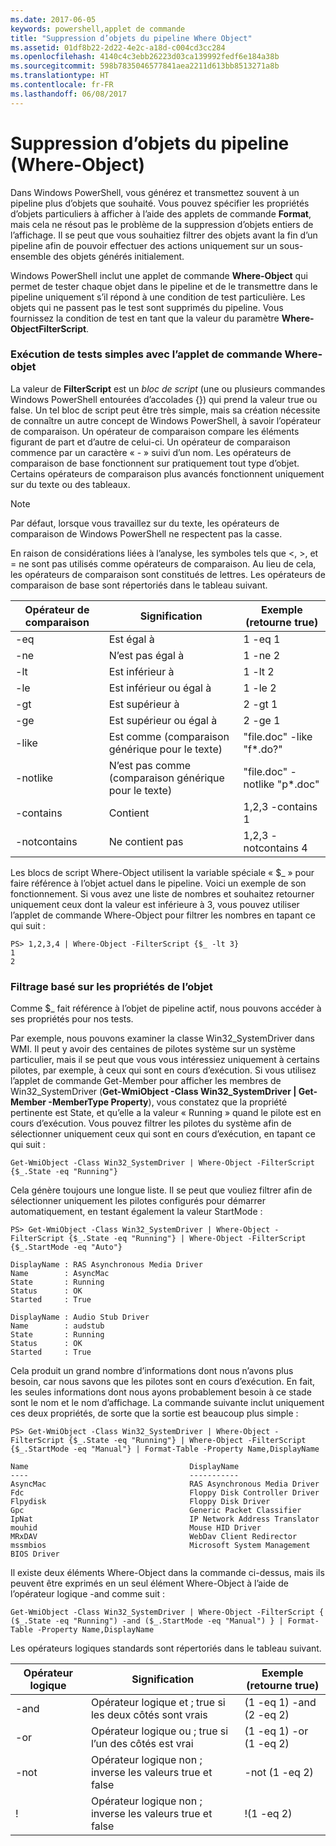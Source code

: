 ```yaml
---
ms.date: 2017-06-05
keywords: powershell,applet de commande
title: "Suppression d’objets du pipeline Where Object"
ms.assetid: 01df8b22-2d22-4e2c-a18d-c004cd3cc284
ms.openlocfilehash: 4140c4c3ebb26223d03ca139992fedf6e184a38b
ms.sourcegitcommit: 598b7835046577841aea2211d613bb8513271a8b
ms.translationtype: HT
ms.contentlocale: fr-FR
ms.lasthandoff: 06/08/2017
---
```

# <a name="removing-objects-from-the-pipeline-where-object"></a>Suppression d’objets du pipeline (Where-Object)
Dans Windows PowerShell, vous générez et transmettez souvent à un pipeline plus d’objets que souhaité. Vous pouvez spécifier les propriétés d’objets particuliers à afficher à l’aide des applets de commande **Format**, mais cela ne résout pas le problème de la suppression d’objets entiers de l’affichage. Il se peut que vous souhaitiez filtrer des objets avant la fin d’un pipeline afin de pouvoir effectuer des actions uniquement sur un sous-ensemble des objets générés initialement.

Windows PowerShell inclut une applet de commande **Where-Object** qui permet de tester chaque objet dans le pipeline et de le transmettre dans le pipeline uniquement s’il répond à une condition de test particulière. Les objets qui ne passent pas le test sont supprimés du pipeline. Vous fournissez la condition de test en tant que la valeur du paramètre **Where-ObjectFilterScript**.

### <a name="performing-simple-tests-with-where-object"></a>Exécution de tests simples avec l’applet de commande Where-objet
La valeur de **FilterScript** est un *bloc de script* (une ou plusieurs commandes Windows PowerShell entourées d’accolades {}) qui prend la valeur true ou false. Un tel bloc de script peut être très simple, mais sa création nécessite de connaître un autre concept de Windows PowerShell, à savoir l’opérateur de comparaison. Un opérateur de comparaison compare les éléments figurant de part et d’autre de celui-ci. Un opérateur de comparaison commence par un caractère « - » suivi d’un nom. Les opérateurs de comparaison de base fonctionnent sur pratiquement tout type d’objet. Certains opérateurs de comparaison plus avancés fonctionnent uniquement sur du texte ou des tableaux.

> [!NOTE]
> Par défaut, lorsque vous travaillez sur du texte, les opérateurs de comparaison de Windows PowerShell ne respectent pas la casse.

En raison de considérations liées à l’analyse, les symboles tels que <, >, et = ne sont pas utilisés comme opérateurs de comparaison. Au lieu de cela, les opérateurs de comparaison sont constitués de lettres. Les opérateurs de comparaison de base sont répertoriés dans le tableau suivant.

|Opérateur de comparaison|Signification|Exemple (retourne true)|
|-----------------------|-----------|--------------------------|
|-eq|Est égal à|1 -eq 1|
|-ne|N’est pas égal à|1 -ne 2|
|-lt|Est inférieur à|1 -lt 2|
|-le|Est inférieur ou égal à|1 -le 2|
|-gt|Est supérieur à|2 -gt 1|
|-ge|Est supérieur ou égal à|2 -ge 1|
|-like|Est comme (comparaison générique pour le texte)|"file.doc" -like "f\*.do?"|
|-notlike|N’est pas comme (comparaison générique pour le texte)|"file.doc" -notlike "p\*.doc"|
|-contains|Contient|1,2,3 -contains 1|
|-notcontains|Ne contient pas|1,2,3 -notcontains 4|

Les blocs de script Where-Object utilisent la variable spéciale « $_ » pour faire référence à l’objet actuel dans le pipeline. Voici un exemple de son fonctionnement. Si vous avez une liste de nombres et souhaitez retourner uniquement ceux dont la valeur est inférieure à 3, vous pouvez utiliser l’applet de commande Where-Object pour filtrer les nombres en tapant ce qui suit :

```
PS> 1,2,3,4 | Where-Object -FilterScript {$_ -lt 3}
1
2
```

### <a name="filtering-based-on-object-properties"></a>Filtrage basé sur les propriétés de l’objet
Comme $_ fait référence à l’objet de pipeline actif, nous pouvons accéder à ses propriétés pour nos tests.

Par exemple, nous pouvons examiner la classe Win32_SystemDriver dans WMI. Il peut y avoir des centaines de pilotes système sur un système particulier, mais il se peut que vous vous intéressiez uniquement à certains pilotes, par exemple, à ceux qui sont en cours d’exécution. Si vous utilisez l’applet de commande Get-Member pour afficher les membres de Win32_SystemDriver (**Get-WmiObject -Class Win32_SystemDriver | Get-Member -MemberType Property**), vous constatez que la propriété pertinente est State, et qu’elle a la valeur « Running » quand le pilote est en cours d’exécution. Vous pouvez filtrer les pilotes du système afin de sélectionner uniquement ceux qui sont en cours d’exécution, en tapant ce qui suit :

```
Get-WmiObject -Class Win32_SystemDriver | Where-Object -FilterScript {$_.State -eq "Running"}
```

Cela génère toujours une longue liste. Il se peut que vouliez filtrer afin de sélectionner uniquement les pilotes configurés pour démarrer automatiquement, en testant également la valeur StartMode :

```
PS> Get-WmiObject -Class Win32_SystemDriver | Where-Object -FilterScript {$_.State -eq "Running"} | Where-Object -FilterScript {$_.StartMode -eq "Auto"}

DisplayName : RAS Asynchronous Media Driver
Name        : AsyncMac
State       : Running
Status      : OK
Started     : True

DisplayName : Audio Stub Driver
Name        : audstub
State       : Running
Status      : OK
Started     : True
```

Cela produit un grand nombre d’informations dont nous n’avons plus besoin, car nous savons que les pilotes sont en cours d’exécution. En fait, les seules informations dont nous ayons probablement besoin à ce stade sont le nom et le nom d’affichage. La commande suivante inclut uniquement ces deux propriétés, de sorte que la sortie est beaucoup plus simple :

```
PS> Get-WmiObject -Class Win32_SystemDriver | Where-Object -FilterScript {$_.State -eq "Running"} | Where-Object -FilterScript {$_.StartMode -eq "Manual"} | Format-Table -Property Name,DisplayName

Name                                    DisplayName
----                                    -----------
AsyncMac                                RAS Asynchronous Media Driver
Fdc                                     Floppy Disk Controller Driver
Flpydisk                                Floppy Disk Driver
Gpc                                     Generic Packet Classifier
IpNat                                   IP Network Address Translator
mouhid                                  Mouse HID Driver
MRxDAV                                  WebDav Client Redirector
mssmbios                                Microsoft System Management BIOS Driver
```

Il existe deux éléments Where-Object dans la commande ci-dessus, mais ils peuvent être exprimés en un seul élément Where-Object à l’aide de l’opérateur logique -and comme suit :

```
Get-WmiObject -Class Win32_SystemDriver | Where-Object -FilterScript { ($_.State -eq "Running") -and ($_.StartMode -eq "Manual") } | Format-Table -Property Name,DisplayName
```

Les opérateurs logiques standards sont répertoriés dans le tableau suivant.

|Opérateur logique|Signification|Exemple (retourne true)|
|--------------------|-----------|--------------------------|
|-and|Opérateur logique et ; true si les deux côtés sont vrais|(1 -eq 1) -and (2 -eq 2)|
|-or|Opérateur logique ou ; true si l’un des côtés est vrai|(1 -eq 1) -or (1 -eq 2)|
|-not|Opérateur logique non ; inverse les valeurs true et false|-not (1 -eq 2)|
|\!|Opérateur logique non ; inverse les valeurs true et false|\!(1 -eq 2)|

